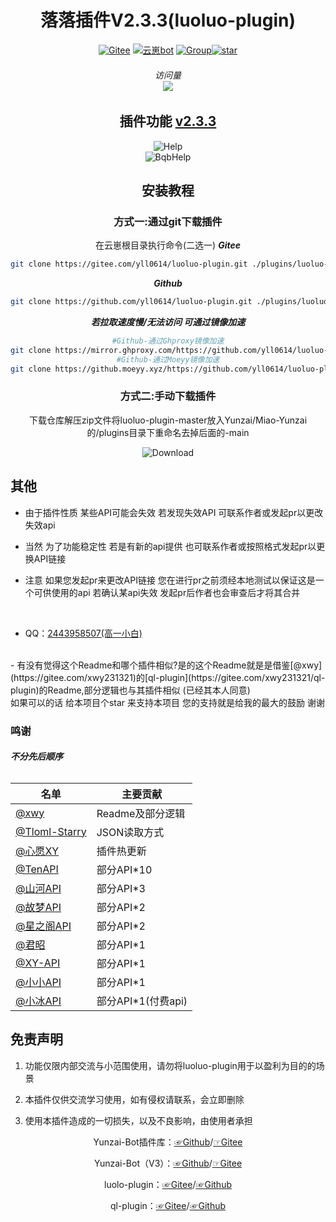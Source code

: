 <div align="center">
<h1>落落插件V2.3.3(luoluo-plugin)</h1>

[![Gitee](https://img.shields.io/badge/Gitee-落落插件-black?style=flat-square&logo=gitee)](https://gitee.com/xwy231321/ql-plugin) [![云崽bot](https://img.shields.io/badge/云崽-v3-black?style=flat-square&logo=dependabot)](https://gitee.com/Le-niao/Yunzai-Bot) [![Group](https://img.shields.io/badge/联系方式-2443958507-red?style=flat-square&logo=GroupMe&logoColor=white)](https://qm.qq.com/cgi-bin/qm/qr?k=Vzr6Z6yISyfTNKic29xQEattdPxHldPW)<a href='https://gitee.com/yll0614/luoluo-plugin/stargazers'><img src='https://gitee.com/yll0614/luoluo-plugin/badge/star.svg?theme=dark' alt='star'></img></a>

 ###### 访问量<br><img src="https://count.moeyy.cn/get/@:yueyuez/"/></br>

 ## 插件功能 [v2.3.3](./CHANGELOG.md)
<img src='https://gitee.com/yll0614/img/raw/master/v2.3.3help.jpg'  alt='Help'></img>  
<img src='https://gitee.com/yll0614/img/raw/master/v2.3.3bqbhelp.jpg'  alt='BqbHelp'></img>  

 ## 安装教程  
### 方式一:通过git下载插件  
在云崽根目录执行命令(二选一)
***Gitee***
```sh
git clone https://gitee.com/yll0614/luoluo-plugin.git ./plugins/luoluo-plugin/
```
***Github***
```sh
git clone https://github.com/yll0614/luoluo-plugin.git ./plugins/luoluo-plugin/
```
***若拉取速度慢/无法访问 可通过镜像加速***
```sh
#Github-通过Ghproxy镜像加速
git clone https://mirror.ghproxy.com/https://github.com/yll0614/luoluo-plugin.git ./plugins/luoluo-plugin/
#Github-通过Moeyy镜像加速
git clone https://github.moeyy.xyz/https://github.com/yll0614/luoluo-plugin.git ./plugins/luoluo-plugin/
```
### 方式二:手动下载插件
下载仓库解压zip文件将luoluo-plugin-master放入Yunzai/Miao-Yunzai的/plugins目录下重命名去掉后面的-main

<img src='https://gitee.com/yll0614/img/raw/master/Download%E4%BB%93%E5%BA%93.png'  alt='Download'></img>
</div>

 ## 其他  
 - 由于插件性质 某些API可能会失效 若发现失效API 可联系作者或发起pr以更改失效api

 - 当然 为了功能稳定性 若是有新的api提供 也可联系作者或按照格式发起pr以更换API链接

 - 注意 如果您发起pr来更改API链接 您在进行pr之前须经本地测试以保证这是一个可供使用的api 若确认某api失效 发起pr后作者也会审查后才将其合并
<br/>

- QQ：[2443958507(高一小白)](https://qm.qq.com/cgi-bin/qm/qr?k=Vzr6Z6yISyfTNKic29xQEattdPxHldPW)
<br/>
- 有没有觉得这个Readme和哪个插件相似?是的这个Readme就是是借鉴[@xwy](https://gitee.com/xwy231321)的[ql-plugin](https://gitee.com/xwy231321/ql-plugin)的Readme,部分逻辑也与其插件相似 (已经其本人同意)
<br/>
如果可以的话 给本项目个star 来支持本项目 您的支持就是给我的最大的鼓励 谢谢

### 鸣谢
###### ***不分先后顺序***

| 名单  | 主要贡献      |
|-----|-----------|
| [@xwy](https://gitee.com/xwy231321) | Readme及部分逻辑   | 
| [@Tloml-Starry](https://gitee.com/Tloml-Starry) | JSON读取方式  |
| [@心愿XY](https://gitee.com/hgh123520) | 插件热更新  |
| [@TenAPI](https://tenapi.cn/) | 部分API*10 |
| [@山河API](https://shanhey.cn/) | 部分API*3  |
| [@故梦API](https://www.gumengya.com/) | 部分API*2  |
| [@星之阁API](https://api.xingzhige.com/) | 部分API*2  |
| [@君昭](https://gitee.com/jun-zhaojinzhaoei) | 部分API*1 |
| [@XY-API](https://api.yugan.love/) | 部分API*1  |
| [@小小API](https://api-m.com/) | 部分API*1  |
| [@小冰API](https://xiaobapi.top/) | 部分API*1(付费api) |




## 免责声明

1) 功能仅限内部交流与小范围使用，请勿将luoluo-plugin用于以盈利为目的的场景

2) 本插件仅供交流学习使用，如有侵权请联系，会立即删除

3) 使用本插件造成的一切损失，以及不良影响，由使用者承担

<div align="center">

Yunzai-Bot插件库：[☞Github](https://github.com/yhArcadia/Yunzai-Bot-plugins-index)/[☞Gitee](https://gitee.com/yhArcadia/Yunzai-Bot-plugins-index)

Yunzai-Bot（V3）：[☞Github](https://github.com/Le-niao/Yunzai-Bot)/[☞Gitee](https://gitee.com/Le-niao/Yunzai-Bot) 

luolo-plugin：[☞Gitee](https://gitee.com/yll0614/luoluo-plugin)/[☞Github](https://github.com/yll0614/luoluo-plugin)

ql-plugin：[☞Gitee](https://gitee.com/xwy231321/ql-plugin)/[☞Github](https://github.com/xwy231321/ql-plugin)


</div>
